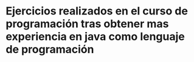 # Ejercicios realizados en el curso de programación tras obtener mas experiencia en java como lenguaje de programación
